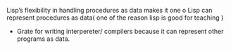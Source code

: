Lisp’s flexibility in handling procedures as data makes it one o
Lisp can represent procedures as data( one of the reason lisp is good for
teaching )

- Grate for writing interpereter/ compilers because it can represent other
  programs as data.
